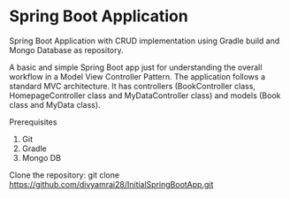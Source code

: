 # Spring Boot Application
Spring Boot Application with CRUD implementation using Gradle build and Mongo Database as repository.

A basic and simple Spring Boot app just for understanding the overall workflow in a Model View Controller Pattern. The application follows a standard MVC architecture. It has controllers (BookController class, HomepageController class and MyDataController class) and models (Book class and MyData class).

Prerequisites
1) Git
2) Gradle
3) Mongo DB

Clone the repository:
git clone https://github.com/divyamrai28/InitialSpringBootApp.git
